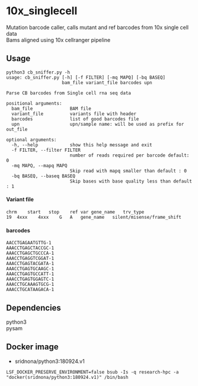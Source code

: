 10x_singlecell 
=============

Mutation barcode caller,  calls mutant and ref barcodes from 10x single cell data   
Bams aligned using 10x cellranger pipeline

Usage
----
```{shell}
python3 cb_sniffer.py -h
usage: cb_sniffer.py [-h] [-f FILTER] [-mq MAPQ] [-bq BASEQ]
                     bam_file variant_file barcodes upn

Parse CB barcodes from Single cell rna seq data

positional arguments:
  bam_file              BAM file
  variant_file          variants file with header
  barcodes              list of good barcodes file
  upn                   upn/sample name: will be used as prefix for out_file

optional arguments:
  -h, --help            show this help message and exit
  -f FILTER, --filter FILTER
                        number of reads required per barcode default: 0
  -mq MAPQ, --mapq MAPQ
                        Skip read with mapq smaller than default : 0
  -bq BASEQ, --baseq BASEQ
                        Skip bases with base quality less than default : 1

```
#### Variant file 
```{shell}
chrm	start	stop	ref	var	gene_name	trv_type
19	4xxx	4xxx	G	A	gene_name	silent/misense/frame_shift  
```

#### barcodes
```{shell}
AACCTGAGAATGTTG-1
AAACCTGAGCTACCGC-1
AAACCTGAGCTGCCCA-1
AAACCTGAGGTCGGAT-1
AAACCTGAGTACGATA-1
AAACCTGAGTGCAAGC-1
AAACCTGAGTGCCATT-1
AAACCTGAGTGGAGTC-1
AAACCTGCAAAGTGCG-1
AAACCTGCATAAGACA-1
```


Dependencies
-------

python3  
pysam  

Docker image
----------
* sridnona/python3:180924.v1

```{shell}
LSF_DOCKER_PRESERVE_ENVIRONMENT=false bsub -Is -q research-hpc -a "docker(sridnona/python3:180924.v1)" /bin/bash
```
